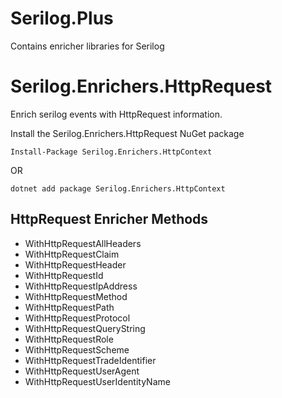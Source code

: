 

# Serilog.Plus
Contains enricher libraries for Serilog

# Serilog.Enrichers.HttpRequest
Enrich serilog events with HttpRequest information.

Install the Serilog.Enrichers.HttpRequest NuGet package
```
Install-Package Serilog.Enrichers.HttpContext
```
OR
```
dotnet add package Serilog.Enrichers.HttpContext
```

## HttpRequest Enricher Methods

- WithHttpRequestAllHeaders
- WithHttpRequestClaim
- WithHttpRequestHeader
- WithHttpRequestId
- WithHttpRequestIpAddress
- WithHttpRequestMethod
- WithHttpRequestPath
- WithHttpRequestProtocol
- WithHttpRequestQueryString
- WithHttpRequestRole
- WithHttpRequestScheme
- WithHttpRequestTradeIdentifier
- WithHttpRequestUserAgent
- WithHttpRequestUserIdentityName
